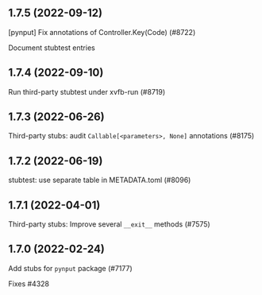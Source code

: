 ## 1.7.5 (2022-09-12)

[pynput] Fix annotations of Controller.Key(Code) (#8722)

Document stubtest entries

## 1.7.4 (2022-09-10)

Run third-party stubtest under xvfb-run (#8719)

## 1.7.3 (2022-06-26)

Third-party stubs: audit `Callable[<parameters>, None]` annotations (#8175)

## 1.7.2 (2022-06-19)

stubtest: use separate table in METADATA.toml (#8096)

## 1.7.1 (2022-04-01)

Third-party stubs: Improve several `__exit__` methods (#7575)

## 1.7.0 (2022-02-24)

Add stubs for `pynput` package (#7177)

Fixes #4328


